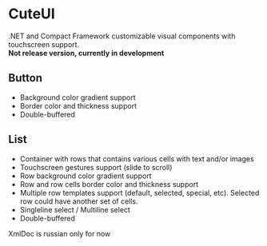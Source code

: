 # CuteUI
.NET and Compact Framework customizable visual components with touchscreen support.   
**Not release version, currently in development**

## Button
* Background color gradient support
* Border color and thickness support
* Double-buffered   

## List
* Container with rows that contains various cells with text and/or images
* Touchscreen gestures support (slide to scroll)
* Row background color gradient support
* Row and row cells border color and thickness support
* Multiple row templates support (default, selected, special, etc). Selected row could have another set of cells.
* Singleline select / Multiline select
* Double-buffered

XmlDoc is russian only for now
